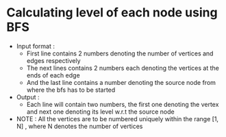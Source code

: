 # Calculating level of each node using BFS
- Input format :
  - First line contains 2 numbers denoting the number of vertices and edges respectively
  - The next lines contains 2 numbers each denoting the vertices at the ends of each edge
  - And the last line contains a number denoting the source node from where the bfs has to be started
- Output :
  - Each line will contain two numbers, the first one denoting the vertex and next one denoting its level w.r.t the source node
- NOTE : All the vertices are to be numbered uniquely within the range [1, N] , where N denotes the number of vertices

